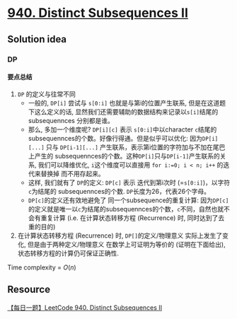 # [940. Distinct Subsequences II](https://leetcode.com/problems/distinct-subsequences-ii/description/)

## Solution idea

### DP
#### 要点总结
1. `DP` 的定义与往常不同
    * 一般的, `DP[i]` 尝试与 `s[0:i]` 也就是与第i的位置产生联系, 但是在这道题下这么定义的话, 显然我们还需要辅助的数据结构来记录以`s[i]`结尾的 subsequennces 分别都是谁。
    * 那么, 多加一个维度呢? `DP[i][c]` 表示 `s[0:i]`中以character `c`结尾的 subsequennces的个数。好像行得通。但是似乎可以优化: 因为`DP[i][...]` 只与 `DP[i-1][...]` 产生联系，表示第i位置的字符加与不加在尾巴上产生的 subsequennces的个数。这种`DP[i]`只与`DP[i-1]`产生联系的关系, 我们可以降维优化, `i`这个维度可以直接用 `for i:=0; i < n; i++` 的迭代来替换掉 而不用存起来。
    * 这样, 我们就有了 `DP`的定义: `DP[c]` 表示 迭代到第i次时 (=`s[0:i]`)，以字符`c`为结尾的 subsequennces的个数. `DP`长度为26，代表26个字母。
    * `DP[c]`的定义还有效地避免了 同一个subsequence的重复计算: 因为`DP[c]`的定义就是唯一以`c`为结尾的subsequennces的个数，`c`不同，自然也就不会有重复计算 (i.e. 在计算状态转移方程 (Recurrence) 时, 同时达到了去重的目的)
2. 在计算状态转移方程 (Recurrence) 时, `DP[]`的定义/物理意义 实际上发生了变化, 但是由于两种定义/物理意义 在数学上可证明为等价的 (证明在下面给出), 状态转移方程的计算仍可保证正确性.


Time complexity = $O(n)$

## Resource
[【每日一题】LeetCode 940. Distinct Subsequences II](https://www.youtube.com/watch?v=2Io_meiaqng&ab_channel=HuifengGuan)
